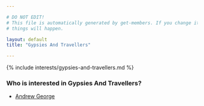 ```yaml
---

# DO NOT EDIT!
# This file is automatically generated by get-members. If you change it, bad
# things will happen.

layout: default
title: "Gypsies And Travellers"

---
```


{% include interests/gypsies-and-travellers.md %}

### Who is interested in Gypsies And Travellers?


* [Andrew George](members/andrew-george.html)
